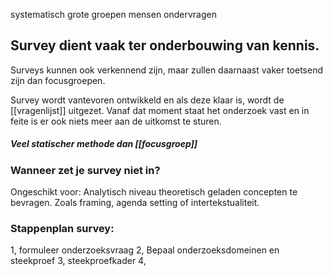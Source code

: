 systematisch grote groepen mensen ondervragen

## Survey dient vaak ter onderbouwing van kennis.
Surveys kunnen ook verkennend zijn, maar zullen daarnaast vaker toetsend zijn dan focusgroepen. 

Survey wordt vantevoren ontwikkeld en als deze klaar is, wordt de [[vragenlijst]] uitgezet. Vanaf dat moment staat het onderzoek vast en in feite is er ook niets meer aan de uitkomst te sturen.

##### Veel statischer methode dan [[focusgroep]]

### Wanneer zet je survey niet in?
Ongeschikt voor: Analytisch niveau theoretisch geladen concepten te bevragen. Zoals framing, agenda setting of intertekstualiteit.

### Stappenplan survey:
1, formuleer onderzoeksvraag
2, Bepaal onderzoeksdomeinen en steekproef
3, steekproefkader
4, 